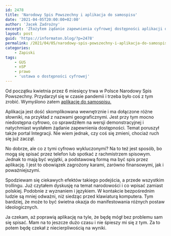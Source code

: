 ```yaml
---
id: 2478
title: 'Narodowy Spis Powszechny i aplikacja do samospisu'
date: '2021-04-05T20:00:00+02:00'
author: 'Jacek Zadrożny'
excerpt: 'Złożyłem żądanie zapewnienia cyfrowej dostępności aplikacji do samodzielnego spisywania się. GUS o tym jakoś zapomniał. Namówiłem też trochę innych osób niewidomych. Na końcu kilka refleksji pobocznych.'
layout: post
guid: 'https://informaton.blog/?p=2478'
permalink: /2021/04/05/narodowy-spis-powszechny-i-aplikacja-do-samospisu/
categories:
    - Zapiski
tags:
    - GUS
    - nSP
    - prawo
    - 'ustawa o dostępności cyfrowej'
---
```


Od początku kwietnia przez 6 miesięcy trwa w Polsce Narodowy Spis Powszechny. Przydarzył się w czasie pandemii i trzeba było coś z tym zrobić. Wymyślono zatem [aplikację do samospisu.](https://nsp2021.spis.gov.pl/#/login?redirect=%2Fobligations)

Aplikacja jest dość skomplikowana wewnętrznie i ma dołączone różne słowniki, na przykład z nazwami geograficznymi. Jest przy tym mocno niedostępna cyfrowo, co sprawdziłem na wersji demonstracyjnej i natychmiast wysłałem żądanie zapewnienia dostępności. Temat poruszył także portal Integracji. Nie wiem jednak, czy coś się zmieni, chociaż ruch się już zaczął.

No dobrze, ale co z tymi cyfrowo wykluczonymi? Na to też jest sposób, bo mogą się spisać przez telefon lub spotkać z rachmistrzem spisowym. Jednak to mają być wyjątki, a podstawową formą ma być spis przez aplikację. I jest to obowiązek zagrożony karami, zarówno finansowymi, jak i poważniejszymi.

Spodziewam się ciekawych efektów takiego podejścia, a przede wszystkim trollingu. Już czytałem dyskusję na temat narodowości i co wpisać zamiast polskiej. Podobnie z wyznaniem i językiem. W kontakcie bezpośrednim ludzie są mniej odważni, niż siedząc przed klawiaturą komputera. Tym bardziej, że może to być świetna okazja do manifestowania różnych postaw ideologicznych.

Ja czekam, aż poprawią aplikację na tyle, że będę mógł bez problemu sam się spisać. Mam na to jeszcze dużo czasu i nie śpieszy mi się z tym. Za to potem będę czekał z niecierpliwością na wyniki.